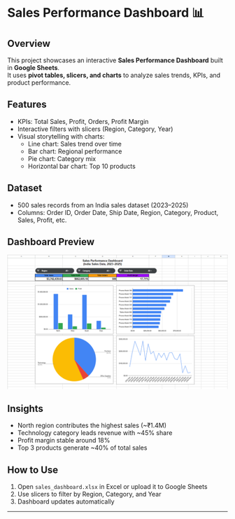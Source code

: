 # Sales Performance Dashboard 📊

## Overview
This project showcases an interactive **Sales Performance Dashboard** built in **Google Sheets**.  
It uses **pivot tables, slicers, and charts** to analyze sales trends, KPIs, and product performance.  

## Features
- KPIs: Total Sales, Profit, Orders, Profit Margin
- Interactive filters with slicers (Region, Category, Year)
- Visual storytelling with charts:
  - Line chart: Sales trend over time
  - Bar chart: Regional performance
  - Pie chart: Category mix
  - Horizontal bar chart: Top 10 products

## Dataset
- 500 sales records from an India sales dataset (2023–2025)
- Columns: Order ID, Order Date, Ship Date, Region, Category, Product, Sales, Profit, etc.

## Dashboard Preview
![Dashboard Screenshot](dashboard.png)

## Insights
- North region contributes the highest sales (~₹1.4M)
- Technology category leads revenue with ~45% share
- Profit margin stable around 18%
- Top 3 products generate ~40% of total sales

## How to Use
1. Open `sales_dashboard.xlsx` in Excel or upload it to Google Sheets
2. Use slicers to filter by Region, Category, and Year
3. Dashboard updates automatically

---

